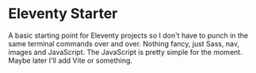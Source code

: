 # Eleventy Starter
A basic starting point for Eleventy projects so I don't have to punch in the same terminal commands over and over. Nothing fancy, just Sass, nav, images and JavaScript. The JavaScript is pretty simple for the moment. Maybe later I'll add Vite or something.